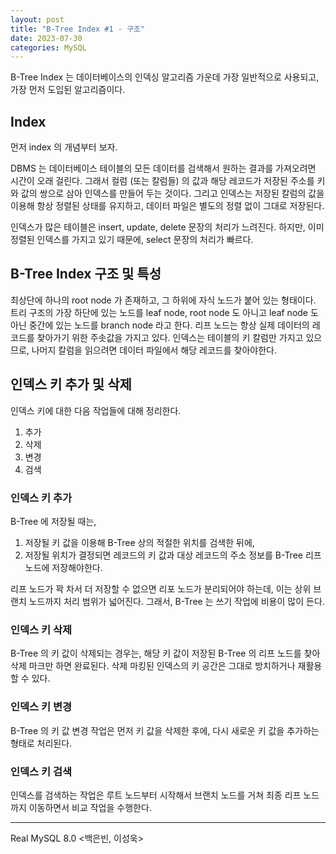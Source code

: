 ```yaml
---
layout: post
title: "B-Tree Index #1 - 구조" 
date: 2023-07-30
categories: MySQL
---
```


B-Tree Index 는 데이터베이스의 인덱싱 알고리즘 가운데 가장 일반적으로 사용되고, 가장 먼저 도입된 알고리즘이다.

## Index

먼저 index 의 개념부터 보자.

DBMS 는 데이터베이스 테이블의 모든 데이터를 검색해서 원하는 결과를 가져오려면 시간이 오래 걸린다.
그래서 컬럼 (또는 칼럼들) 의 값과 해당 레코드가 저장된 주소를 키와 값의 쌍으로 삼아 인덱스를 만들어 두는 것이다.
그리고 인덱스는 저장된 칼럼의 값을 이용해 항상 정렬된 상태를 유지하고, 데이터 파일은 별도의 정렬 없이 그대로 저장된다.

인덱스가 많은 테이블은 insert, update, delete 문장의 처리가 느려진다.
하지만, 이미 정렬된 인덱스를 가지고 있기 때문에, select 문장의 처리가 빠르다.

## B-Tree Index 구조 및 특성

최상단에 하나의 root node 가 존재하고, 그 하위에 자식 노드가 붙어 있는 형태이다.
트리 구조의 가장 하단에 있는 노드를 leaf node, root node 도 아니고 leaf node 도 아닌 중간에 있는 노드를 branch node 라고 한다.
리프 노드는 항상 실제 데이터의 레코드를 찾아가기 위한 주솟값을 가지고 있다.
인덱스는 테이블의 키 칼럼만 가지고 있으므로, 나머지 칼럼을 읽으려면 데이터 파일에서 해당 레코드를 찾아야한다.

## 인덱스 키 추가 및 삭제

인덱스 키에 대한 다음 작업들에 대해 정리한다.

1. 추가
2. 삭제
3. 변경
4. 검색

### 인덱스 키 추가

B-Tree 에 저장될 때는, 

1. 저장될 키 값을 이용해 B-Tree 상의 적절한 위치를 검색한 뒤에,
2. 저장될 위치가 결정되면 레코드의 키 값과 대상 레코드의 주소 정보를 B-Tree 리프 노드에 저장해야한다.

리프 노드가 꽉 차서 더 저장할 수 없으면 리포 노드가 분리되어야 하는데, 이는 상위 브랜치 노드까지 처리 범위가 넓어진다.
그래서, B-Tree 는 쓰기 작업에 비용이 많이 든다.

### 인덱스 키 삭제

B-Tree 의 키 값이 삭제되는 경우는, 해당 키 값이 저장된 B-Tree 의 리프 노드를 찾아 삭제 마크만 하면 완료된다.
삭제 마킹된 인덱스의 키 공간은 그대로 방치하거나 재활용할 수 있다.

### 인덱스 키 변경

B-Tree 의 키 값 변경 작업은 먼저 키 값을 삭제한 후에, 다시 새로운 키 값을 추가하는 형태로 처리된다.

### 인덱스 키 검색

인덱스를 검색하는 작업은 루트 노드부터 시작해서 브랜치 노드를 거쳐 최종 리프 노드까지 이동하면서 비교 작업을 수행한다.

---

Real MySQL 8.0 <백은빈, 이성욱>
